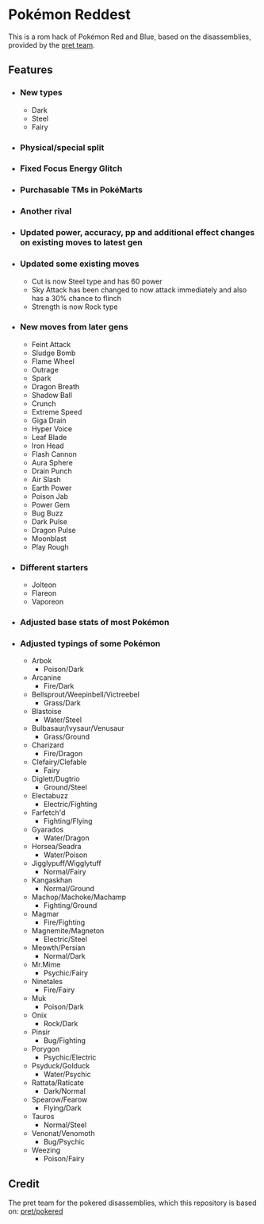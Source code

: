 # Pokémon Reddest

This is a rom hack of Pokémon Red and Blue, based on the disassemblies, provided by the [pret team](https://github.com/pret).

## Features

- ### New types
    - Dark
    - Steel
    - Fairy

- ### Physical/special split

- ### Fixed Focus Energy Glitch

- ### Purchasable TMs in PokéMarts

- ### Another rival

- ### Updated power, accuracy, pp and additional effect changes on existing moves to latest gen
  
- ### Updated some existing moves 
    - Cut is now Steel type and has 60 power
    - Sky Attack has been changed to now attack immediately and also has a 30% chance to flinch
    - Strength is now Rock type

- ### New moves from later gens
    - Feint Attack
    - Sludge Bomb
    - Flame Wheel
    - Outrage
    - Spark
    - Dragon Breath
    - Shadow Ball
    - Crunch
    - Extreme Speed
    - Giga Drain
    - Hyper Voice
    - Leaf Blade
    - Iron Head
    - Flash Cannon
    - Aura Sphere
    - Drain Punch
    - Air Slash
    - Earth Power
    - Poison Jab
    - Power Gem
    - Bug Buzz
    - Dark Pulse
    - Dragon Pulse
    - Moonblast
    - Play Rough

- ### Different starters
    - Jolteon
    - Flareon
    - Vaporeon

- ### Adjusted base stats of most Pokémon

- ### Adjusted typings of some Pokémon
    -	Arbok
        - Poison/Dark
    -   Arcanine
        - Fire/Dark
    -   Bellsprout/Weepinbell/Victreebel
        - Grass/Dark
    -	Blastoise
        - Water/Steel
    -   Bulbasaur/Ivysaur/Venusaur
        - Grass/Ground
    -	Charizard
        - Fire/Dragon
    -	Clefairy/Clefable
        - Fairy
    -	Diglett/Dugtrio
        - Ground/Steel
    -   Electabuzz
        - Electric/Fighting
    -	Farfetch'd
        - Fighting/Flying
    -	Gyarados
        - Water/Dragon
    -   Horsea/Seadra
        - Water/Poison
    -	Jigglypuff/Wigglytuff
        - Normal/Fairy
    -   Kangaskhan
        - Normal/Ground
    -   Machop/Machoke/Machamp
        - Fighting/Ground
    -   Magmar
        - Fire/Fighting
    -	Magnemite/Magneton
        - Electric/Steel
    -   Meowth/Persian
        - Normal/Dark
    -	Mr.Mime
        - Psychic/Fairy
    -   Ninetales
        - Fire/Fairy
    -	Muk
        - Poison/Dark
    -   Onix
        - Rock/Dark
    -   Pinsir
        - Bug/Fighting
    -   Porygon
        - Psychic/Electric
    -	Psyduck/Golduck
        - Water/Psychic
    -   Rattata/Raticate
        - Dark/Normal
    -   Spearow/Fearow
        - Flying/Dark
    -   Tauros
        - Normal/Steel
    -   Venonat/Venomoth
        - Bug/Psychic
    -	Weezing
        - Poison/Fairy

## Credit
The pret team for the pokered disassemblies, which this repository is based on: [pret/pokered](https://github.com/pret/pokered)
